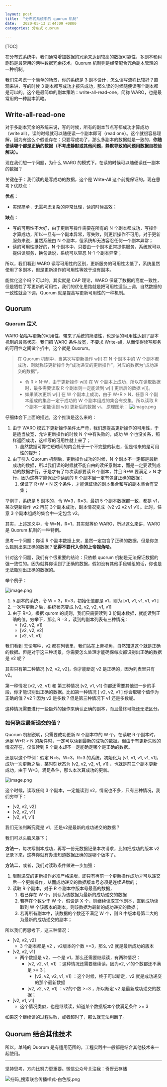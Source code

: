 ```yaml
---

layout: post
title:  "分布式系统中的 quorum 机制"
date:   2020-05-13 2:44:09 +0800
categories: 分布式 quorum

---
```


[TOC]

在分布式系统中，我们通常增加数据的冗余来达到较高的数据可靠性，多副本和纠删码是最常用的两种数据冗余技术。Quorum 机制则是经常配合冗余副本管理的一种机制。

我们先考虑一个简单的场景，你的系统是 3 副本设计，怎么读写流程比较好？直观来讲，写的时候 3 副本都写成功才报告成功，那么读的时候随便读哪个副本都是可以的。这个是最简单的副本策略：write-all-read-one，简称 WARO，也是最常用的一种副本策略。

## Write-all-read-one

对于多副本冗余的系统来说，写的时候，所有的副本节点写都成功才算成功（write all），读的时候就可以随便读一个副本即可（read one）。这个就很容易理解，因为有这么个假设存在：只要写成功了，那么多副本的数据就是一致的，**你随便读哪个都是正确的数据（不考虑静默或其他问题，静默导致的问题用数据自校验解决）。**

现在我们想一个问题，为什么 WARO 的模式下，在读的时候可以随便读任一副本的数据？

关键在于：我们读的是写成功的数据，这个是 Write-All 这个前提保证的。现在思考下优缺点：

**优点：**

- 实现简单，无需考虑复杂的异常处理，读的时候高效；

**缺点：**

- 写的可用性不大好，由于更新写操作需要在所有的 N 个副本都成功，写操作才算成功，所以一旦有一个副本异常，写失败，则更新操作不可用。对于更新服务来说，虽然系统由 N 个副本，但系统却无法容忍任何一个副本异常；
- 读的可用性挺好的，N 个副本中，只要由一个副本正常提供服务，系统就可以提供读服务，换句话说，系统可以容忍 N-1 个副本异常；

所以，我们看到 WARO 读写可用性的区别，更新服务的可用性太低了，系统虽然使用了多副本，但是更新操作的可用性等效于没有副本。

能优化这个吗？可以的，其实就是 CAP 理论，WARO 保证了数据的高度一致性，但是牺牲了写更新的可用性，我们的优化思路就是把可用性适当上调，自然数据的一致性就会下调，Quorum 就是提高写更新可用性的一种机制。

## Quorum 

### Quorum 定义

WARO 牺牲写更新的可用性，带来了系统的简洁性，也是读的可用性达到了副本机制的最高状态。我们把 WARO 条件放宽，不要求 Write-all，从而使得读写服务的可用性之间做个折中，这个就是 Quorum。

> 在 Quorum 机制中，当某次写更新操作 w[i] 在 N 个副本中的 W 个副本都成功，则就称该更新操作为“成功递交的更新操作”，对应的数据为“成功递交的数据”。
> - 令 R > N-W，由于更新操作 w[i] 在 W 个副本上成功，所以在读取数据时，最多需要读取 R 个副本则一定能读到 w[i]  更新后的数据 v[i]。
> - 如果某次更新 w[i] 在 W 个副本上成功，由于 W+R > N，任意 R 个副本组成的集合一定于成功的 W 个副本组成的集合有交集，所以读取 R 个副本一定能读到 w[i] 更新后的数据 vi。
> 原理图示：
> ![image.png](https://upload-images.jianshu.io/upload_images/14414032-8b6501fb4a2ba328.png?imageMogr2/auto-orient/strip%7CimageView2/2/w/1240)


仔细体会下上面的描述，这个推演是这么来的：

1. 由于 WARO 模式下更新操作条件太严苛，我们想提高更新操作的可用性，于是适当放宽，允许更新操作的时候 N 个中有失败的，成功 W 个也没关系，照样返回成功，这样写的可用性就上来了；
    1. 虽然数据可靠性短时间的内会处于一个不完整的状态，但是带来的是可用性的提升；
2. 由于引入 Quorum 机制后，更新操作成功的时候，N 个副本不一定都是最新成功的数据，所以我们读的时候就不能自由的读任意副本，而是一定要读到成功的数据才行，于是才有了每次读都要读 R 个副本，并且 R+W 要满足 > N 才行，因为这样才能保证你读到的 R 个副本里一定有包含正确的数据；
    1. 保证了 R+W > N 这个条件，才能保证读的副本集合和写的副本集合有交集；

举例子，系统是 5 副本的，令 W=3，R=3，最初 5 个副本数据都一致，都是 v1，某次更新操作 w2 再前 3个副本成功，副本情况变成（v2 v2 v2 v1 v1）。此时，任意 3 个副本组成的集合中一定包含 v2。

其实，上述定义中，令 W=N，R=1，其实就等价 WARO，所以这么来讲，WARO 是 Quorum 机制的一种特例。

思考一个问题：你读 R 个副本数据上来，虽然一定包含了正确的数据，但是你怎么甄别出来正确的数据？**记得不要代入你的上帝视角哈。**

针对这个问题，我们有个很重要的结论：只依赖 quorum 机制是无法保证数据的强一致性的。因为就算你读到了正确的数据，假如没有其他手段辅组的话，你也是无法甄别出正确的数据的。

举个例子：

![image.png](https://upload-images.jianshu.io/upload_images/14414032-abd84a6dec786d56.png?imageMogr2/auto-orient/strip%7CimageView2/2/w/1240)

1. 5 副本的系统，令 W = 3，R=3，初始化值都是 v1，则为 [v1, v1, v1, v1, v1 ]
2. 一次写更新之后，系统状态变成 [v2, v2, v2, v1, v1]
3. 由于 R=3，根据 qurom 的规则，我们只需要读到 3 份副本数据，就能读到正确的值。穷举下，那么 R =3 ，读到的副本列表有三种情况：
    - [v2, v2, v1]
    - [v2, v2, v2]
    - [v2, v1, v1]

我们看到 无论哪种，v2 都在列表里，我们站在上帝视角，自然知道这个就是正确的数据。但是对于这三种场景，你需要怎么处理才能确保每次都识别出正确的数据是 v2 呢？

其实只有第二种情况 [v2, v2, v2]，你才能断定 v2 是正确的，因为列表里只有 v2。

第一种情况 [v2, v2, v1] 和 第三种情况 [v2, v1, v1] 你都还需要其他进一步的手段，你才能识别出正确的数据。比如第一种情况 [ v2, v2, v1 ] 你会取哪个值作为正确的值？v2？因为 v2 是多数？但是第三种情况下 v1 还是多数呢。

这种情况需要进行一些额外的操作来确认正确的副本，而且最终可能还无法区分。

### 如何确定最新递交的值？

Quorum 机制说明，只需要成功更新 N 个副本中的 W 个，在读取 R 个副本时，满足 W+R > N 的条件时，一定可以读到最新的成功的数据。但由于有更新失败的情况存在，仅仅读到 R 个副本却不一定能确定哪个是正确的数据。

还是以这个举例：假定 N=5，W=3，R=3 的系统，初始化为 [v1, v1, v1, v1, v1]，成功一次更新之后，某时刻状态为 [v2, v2, v2, v1, v1] ，也就是前三个副本更新成功，由于 W=3，满足条件，那么本次算成功的更新。

![image.png](https://upload-images.jianshu.io/upload_images/14414032-63845cf299cb223b.png?imageMogr2/auto-orient/strip%7CimageView2/2/w/1240)

这个时候，读取任何 3 个副本，一定能读到 v2，情况也不多，只有三种情况，我们穷举下：

- [v2, v2, v2]
- [v2, v2, v1]
- [v2, v1, v1]

我们无法判断究竟是 v1，还是v2是最新的成功递交的数据？

我们可以头脑风暴下；

**方法一**，每次写副本成功，再写一份元数据记录本次请求，比如把成功的版本 v2 记录下来，这样你就有办法知道数据正确的是哪个版本了。

**方法二**，或者，我们对读取条件做进一步加强：

1. 限制递交的更新操作必须严格递增，即只有再前一个更新操作成功才可以递交后一个更新操作，从而成功递交的数据版本号必须是连续递增的；
2. 读取 R 个副本，对于 R 个副本中版本号最高的数据，
    1. 若已存在 W 个，则认为该数据为最新的成功递交的数据
    2. 若存在个数少于 W 个，假设是 X 个，则继续读取其他副本，直到成功读取到 W 个该版本的副本，则该数据为最新的成功递交的数据；
    3. 若再所有副本中，该数据的个数还不满足 W 个，则 R 中版本号第二大的为最新的成功递交的副本；

所以我们再思考下，这三种情况：

- [v2, v2, v2]
    - 3 个副本都是 v2 ，v2版本的个数 >=3，那么 v2 就是最新成功的版本
- [v2, v2, v1]
    - 两个数据是 v2，一个是 v1，那么还需要继续读，有两种情况：
        - [v2, v2, v1, v1] ：这种情况还需要继续读，因为v2, v1的个数都还不满足 >= 3；
            - [v2, v2, v2, v1, v1] ：这个时候，终于可以断定，v2 就是成功递交的那个最新数据
        - [v2, v2, v2, v1] ：v2的个数 >=3 ，所以断定 v2 是最新成功递交的数据；
- [v2, v1, v1] 
    - 这个情况类似，也是继续读，知道某个数据版本个数满足条件 >= 3

如果这个继续读的过程失败，或者超时了，那么就无法判断了。


## Quorum 结合其他技术

所以，单纯的 Quorum 是有适用范围的，工程实践中一般都是结合其他技术来一起使用。

---
坚持思考，方向比努力更重要。微信公众号关注我：奇伢云存储

![扫码_搜索联合传播样式-白色版.png](https://upload-images.jianshu.io/upload_images/14414032-1c5fafa645a08a53.png?imageMogr2/auto-orient/strip%7CimageView2/2/w/1240)
